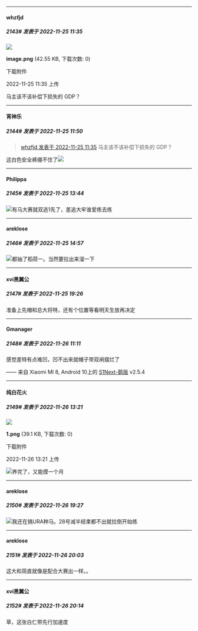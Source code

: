 

*****

####  whzfjd  
##### 2143#       发表于 2022-11-25 11:35

<img src="https://img.saraba1st.com/forum/202211/25/113539llghtgxu5hg3ui23.png" referrerpolicy="no-referrer">

<strong>image.png</strong> (42.55 KB, 下载次数: 0)

下载附件

2022-11-25 11:35 上传

马主该不该补偿下损失的 GDP？



*****

####  宵神乐  
##### 2144#       发表于 2022-11-25 11:50

<blockquote><a href="httphttps://bbs.saraba1st.com/2b/forum.php?mod=redirect&amp;goto=findpost&amp;pid=58604708&amp;ptid=1590697" target="_blank">whzfjd 发表于 2022-11-25 11:35</a>
马主该不该补偿下损失的 GDP？</blockquote>
这白色安全裤绷不住了<img src="https://static.saraba1st.com/image/smiley/face2017/065.png" referrerpolicy="no-referrer">



*****

####  Philippa  
##### 2145#       发表于 2022-11-25 13:44

<img src="https://static.saraba1st.com/image/smiley/face2017/067.png" referrerpolicy="no-referrer">有马大赛就双逃1先了，差追大牢谁爱练去练



*****

####  areklose  
##### 2146#       发表于 2022-11-25 14:57

<img src="https://static.saraba1st.com/image/smiley/face2017/067.png" referrerpolicy="no-referrer">都抽了稻荷一。当然要拉出来溜一下



*****

####  xvi黑翼公  
##### 2147#       发表于 2022-11-25 19:26

准备上先帽和总大将特，还有个位置等看明天生放再决定



*****

####  Gmanager  
##### 2148#       发表于 2022-11-26 11:11

感觉差特有点难凹，凹不出来就帽子带双闸摆烂了

—— 来自 Xiaomi MI 8, Android 10上的 [S1Next-鹅版](https://github.com/ykrank/S1-Next/releases) v2.5.4



*****

####  纯白花火  
##### 2149#       发表于 2022-11-26 13:21

<img src="https://img.saraba1st.com/forum/202211/26/132122mtc455c16rmrd4cr.png" referrerpolicy="no-referrer">

<strong>1.png</strong> (39.1 KB, 下载次数: 0)

下载附件

2022-11-26 13:21 上传

<img src="https://static.saraba1st.com/image/smiley/face2017/065.png" referrerpolicy="no-referrer">养完了，又能摸一个月



*****

####  areklose  
##### 2150#       发表于 2022-11-26 19:27

<img src="https://static.saraba1st.com/image/smiley/face2017/067.png" referrerpolicy="no-referrer">我还在搞URA种马。28号减半结束都不出就拉倒开始练



*****

####  areklose  
##### 2151#       发表于 2022-11-26 20:03

这大和简直就像是配合大赛出一样。。



*****

####  xvi黑翼公  
##### 2152#       发表于 2022-11-26 20:14

草，这张白仁带先行加速度


